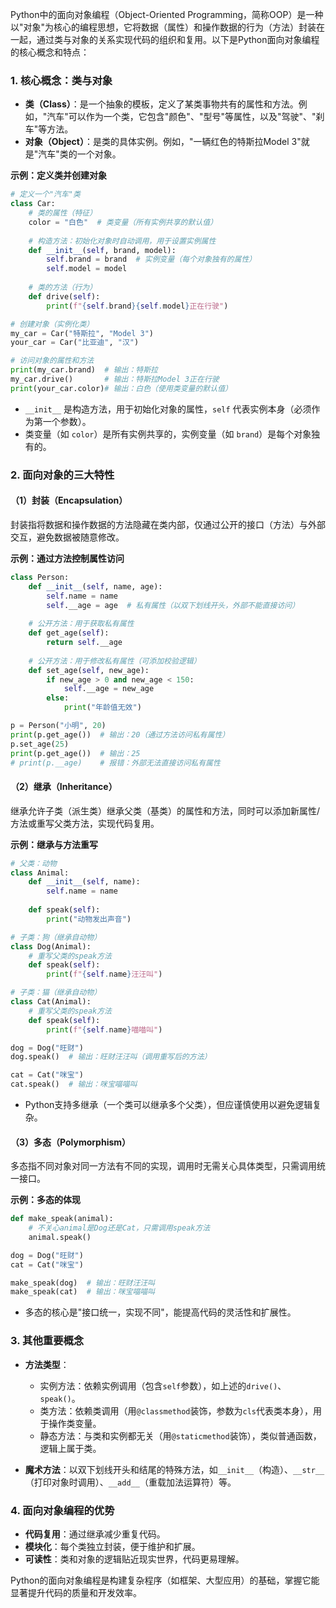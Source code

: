 Python中的面向对象编程（Object-Oriented Programming，简称OOP）是一种以"对象"为核心的编程思想，它将数据（属性）和操作数据的行为（方法）封装在一起，通过类与对象的关系实现代码的组织和复用。以下是Python面向对象编程的核心概念和特点：


### 1. 核心概念：类与对象
- **类（Class）**：是一个抽象的模板，定义了某类事物共有的属性和方法。例如，"汽车"可以作为一个类，它包含"颜色"、"型号"等属性，以及"驾驶"、"刹车"等方法。
- **对象（Object）**：是类的具体实例。例如，"一辆红色的特斯拉Model 3"就是"汽车"类的一个对象。

**示例：定义类并创建对象**
```python
# 定义一个"汽车"类
class Car:
    # 类的属性（特征）
    color = "白色"  # 类变量（所有实例共享的默认值）
    
    # 构造方法：初始化对象时自动调用，用于设置实例属性
    def __init__(self, brand, model):
        self.brand = brand  # 实例变量（每个对象独有的属性）
        self.model = model
    
    # 类的方法（行为）
    def drive(self):
        print(f"{self.brand}{self.model}正在行驶")

# 创建对象（实例化类）
my_car = Car("特斯拉", "Model 3")
your_car = Car("比亚迪", "汉")

# 访问对象的属性和方法
print(my_car.brand)  # 输出：特斯拉
my_car.drive()       # 输出：特斯拉Model 3正在行驶
print(your_car.color)# 输出：白色（使用类变量的默认值）
```

- `__init__` 是构造方法，用于初始化对象的属性，`self` 代表实例本身（必须作为第一个参数）。
- 类变量（如 `color`）是所有实例共享的，实例变量（如 `brand`）是每个对象独有的。


### 2. 面向对象的三大特性

#### （1）封装（Encapsulation）
封装指将数据和操作数据的方法隐藏在类内部，仅通过公开的接口（方法）与外部交互，避免数据被随意修改。

**示例：通过方法控制属性访问**
```python
class Person:
    def __init__(self, name, age):
        self.name = name
        self.__age = age  # 私有属性（以双下划线开头，外部不能直接访问）
    
    # 公开方法：用于获取私有属性
    def get_age(self):
        return self.__age
    
    # 公开方法：用于修改私有属性（可添加校验逻辑）
    def set_age(self, new_age):
        if new_age > 0 and new_age < 150:
            self.__age = new_age
        else:
            print("年龄值无效")

p = Person("小明", 20)
print(p.get_age())  # 输出：20（通过方法访问私有属性）
p.set_age(25)
print(p.get_age())  # 输出：25
# print(p.__age)    # 报错：外部无法直接访问私有属性
```


#### （2）继承（Inheritance）
继承允许子类（派生类）继承父类（基类）的属性和方法，同时可以添加新属性/方法或重写父类方法，实现代码复用。

**示例：继承与方法重写**
```python
# 父类：动物
class Animal:
    def __init__(self, name):
        self.name = name
    
    def speak(self):
        print("动物发出声音")

# 子类：狗（继承自动物）
class Dog(Animal):
    # 重写父类的speak方法
    def speak(self):
        print(f"{self.name}汪汪叫")

# 子类：猫（继承自动物）
class Cat(Animal):
    # 重写父类的speak方法
    def speak(self):
        print(f"{self.name}喵喵叫")

dog = Dog("旺财")
dog.speak()  # 输出：旺财汪汪叫（调用重写后的方法）

cat = Cat("咪宝")
cat.speak()  # 输出：咪宝喵喵叫
```

- Python支持多继承（一个类可以继承多个父类），但应谨慎使用以避免逻辑复杂。


#### （3）多态（Polymorphism）
多态指不同对象对同一方法有不同的实现，调用时无需关心具体类型，只需调用统一接口。

**示例：多态的体现**
```python
def make_speak(animal):
    # 不关心animal是Dog还是Cat，只需调用speak方法
    animal.speak()

dog = Dog("旺财")
cat = Cat("咪宝")

make_speak(dog)  # 输出：旺财汪汪叫
make_speak(cat)  # 输出：咪宝喵喵叫
```

- 多态的核心是"接口统一，实现不同"，能提高代码的灵活性和扩展性。


### 3. 其他重要概念
- **方法类型**：
  - 实例方法：依赖实例调用（包含`self`参数），如上述的`drive()`、`speak()`。
  - 类方法：依赖类调用（用`@classmethod`装饰，参数为`cls`代表类本身），用于操作类变量。
  - 静态方法：与类和实例都无关（用`@staticmethod`装饰），类似普通函数，逻辑上属于类。

- **魔术方法**：以双下划线开头和结尾的特殊方法，如`__init__`（构造）、`__str__`（打印对象时调用）、`__add__`（重载加法运算符）等。


### 4. 面向对象编程的优势
- **代码复用**：通过继承减少重复代码。
- **模块化**：每个类独立封装，便于维护和扩展。
- **可读性**：类和对象的逻辑贴近现实世界，代码更易理解。

Python的面向对象编程是构建复杂程序（如框架、大型应用）的基础，掌握它能显著提升代码的质量和开发效率。